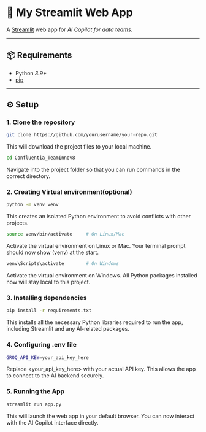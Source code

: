 # 🚀 My Streamlit Web App

A [Streamlit](https://streamlit.io/) web app for *AI Copilot for data teams*.

---

## 📦 Requirements

- Python *3.9+*
- [pip](https://pip.pypa.io/en/stable/)

---

## ⚙ Setup

### 1. Clone the repository

```bash
git clone https://github.com/yourusername/your-repo.git
```
This will download the project files to your local machine.
```bash
cd Confluentia_TeamInnov8
```
Navigate into the project folder so that you can run commands in the correct directory.

### 2. Creating Virtual environment(optional)
```bash
python -m venv venv
```
This creates an isolated Python environment to avoid conflicts with other projects.
```bash
source venv/bin/activate     # On Linux/Mac
```
Activate the virtual environment on Linux or Mac. Your terminal prompt should now show (venv) at the start.
```bash
venv\Scripts\activate        # On Windows
```
Activate the virtual environment on Windows. All Python packages installed now will stay local to this project.
### 3. Installing dependencies
```bash
pip install -r requirements.txt
```
This installs all the necessary Python libraries required to run the app, including Streamlit and any AI-related packages.

### 4. Configuring .env file
```bash
GROQ_API_KEY=your_api_key_here
```
Replace <your_api_key_here> with your actual API key. This allows the app to connect to the AI backend securely.
### 5. Running the App
```bash
streamlit run app.py
```
This will launch the web app in your default browser. You can now interact with the AI Copilot interface directly.
